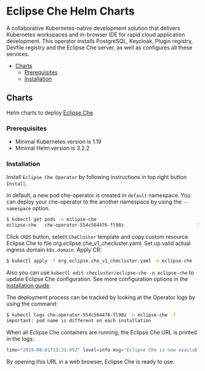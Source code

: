 # Eclipse Che Helm Charts

A collaborative Kubernetes-native development solution that delivers Kubernetes workspaces and in-browser IDE for rapid cloud application development. This operator installs PostgreSQL, Keycloak, Plugin registry, Devfile registry and the Eclipse Che server, as well as configures all these services.

- [Charts](#charts)
  - [Prerequisites](#prerequisites)
  - [Installation](#installation)

## Charts

Helm charts to deploy [Eclipse Che](https://www.eclipse.org/che/)

### Prerequisites

* Minimal Kubernetes version is 1.19
* Minimal Helm version is 3.2.2

### Installation

Install `Eclipse Che Operator` by following instructions in top right button `Install`.

In default, a new pod che-operator is created in `default` namespace.
You can deploy your che-operator to the another namespace by using the `--namespace` option.

```bash
$ kubectl get pods -n eclipse-che
eclipse-che   che-operator-554c564476-fl98z                           1/1     Running   0          13s
```

Click `CRDS` button, select `CheCluster` template and copy 
custom resource Eclipse Che to file org.eclipse.che_v1_checluster.yaml.
Set up valid actual ingress domain `k8s.domain`.
Apply CR:

```bash
$ kubectl apply -f org.eclipse.che_v1_checluster.yaml -n eclipse-che
```

Also you can use `kubectl edit checluster/eclipse-che -n eclipse-che` to update Eclipse Che configuration.
See more configuration options in the [Installation guide](https://www.eclipse.org/che/docs/che-7/installation-guide/configuring-the-che-installation/).

The deployment process can be tracked by looking at the Operator logs by using the command:

```bash
$ kubectl logs che-operator-554c564476-fl98z -n eclipse-che -f
important: pod name is different on each installation
```

When all Eclipse Che containers are running, the Eclipse Che URL is printed in the logs:

```bash
time="2019-08-01T13:31:05Z" level=info msg="Eclipse Che is now available at: http://che-eclipse-che.gcp.my-ide.cloud"
```

By opening this URL in a web browser, Eclipse Che is ready to use.
